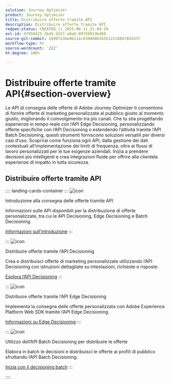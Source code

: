 ```yaml
---
solution: Journey Optimizer
product: Journey Optimizer
title: Distribuire offerte tramite API
description: Distribuire offerte tramite API
redpen-status: CREATED_||_2025-08-11_21-04-29
exl-id: 4f959425-2b45-4257-a0a6-09738913bd68
source-git-commit: 2b907a3be8b11ac6308d0b563e122c88478d1d37
workflow-type: ht
source-wordcount: '222'
ht-degree: 100%

---
```


# Distribuire offerte tramite API{#section-overview}

Le API di consegna delle offerte di Adobe Journey Optimizer ti consentono di fornire offerte di marketing personalizzate al pubblico giusto al momento giusto, migliorando il coinvolgimento tra più canali. Che tu stia progettando esperienze in tempo reale con l’API Edge Decisioning, personalizzando offerte specifiche con l’API Decisioning o estendendo l’attività tramite l’API Batch Decisioning, questi strumenti forniscono soluzioni versatili per diversi casi d’uso. Scoprirai come funziona ogni API, dalla gestione dei dati contestuali all’implementazione dei limiti di frequenza, oltre ai flussi di lavoro personalizzati per le tue esigenze aziendali. Inizia a prendere decisioni più intelligenti e crea integrazioni fluide per offrire alla clientela esperienze di impatto in tutta sicurezza.

## Distribuire offerte tramite API

:::: landing-cards-container
:::
![icon](https://cdn.experienceleague.adobe.com/icons/book.svg?lang=it)

Introduzione alla consegna delle offerte tramite API

Informazioni sulle API disponibili per la distribuzione di offerte personalizzate, tra cui le API Decisioning, Edge Decisioning e Batch Decisioning.

[Informazioni sull’introduzione](../using/offers/api-reference/offer-delivery-api/start-offer-delivery-apis.md)
:::

:::
![icon](https://cdn.experienceleague.adobe.com/icons/code-branch.svg?lang=it)

Distribuire offerte tramite l’API Decisioning

Crea e distribuisci offerte di marketing personalizzate utilizzando l’API Decisioning con istruzioni dettagliate su intestazioni, richieste e risposte.

[Esplora l’API Decisioning](../using/offers/api-reference/offer-delivery-api/decisioning-api.md)
:::

:::
![icon](https://cdn.experienceleague.adobe.com/icons/gear.svg?lang=it)

Distribuire offerte tramite l’API Edge Decisioning

Implementa la consegna delle offerte personalizzata con Adobe Experience Platform Web SDK tramite l’API Edge Decisioning.

[Informazioni su Edge Decisioning](../using/offers/api-reference/offer-delivery-api/edge-decisioning-api.md)
:::

:::
![icon](https://cdn.experienceleague.adobe.com/icons/list-check.svg?lang=it)

Utilizzo dell’API Batch Decisioning per distribuire le offerte

Elabora in batch le decisioni e distribuisci le offerte ai profili di pubblico sfruttando l’API Batch Decisioning.

[Inizia con il decisioning batch](../using/offers/api-reference/offer-delivery-api/batch-decisioning-api.md)
:::

::::
